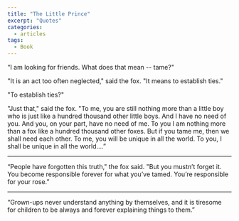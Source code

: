 ```yaml
---
title: "The Little Prince"
excerpt: "Quotes"
categories:
  - articles
tags:
  - Book
---
```



“I am looking for friends. What does that mean -- tame?"

"It is an act too often neglected," said the fox. "It means to establish ties."

"To establish ties?"

"Just that," said the fox. "To me, you are still nothing more than a little boy who is just like a hundred thousand other little boys. And I have no need of you. And you, on your part, have no need of me. To you I am nothing more than a fox like a hundred thousand other foxes. But if you tame me, then we shall need each other. To me, you will be unique in all the world. To you, I shall be unique in all the world....”

-------

“People have forgotten this truth," the fox said. "But you mustn’t forget it. You become responsible forever for what you’ve tamed. You’re responsible for your rose.”

-------

“Grown-ups never understand anything by themselves, and it is tiresome for children to be always and forever explaining things to them.”

